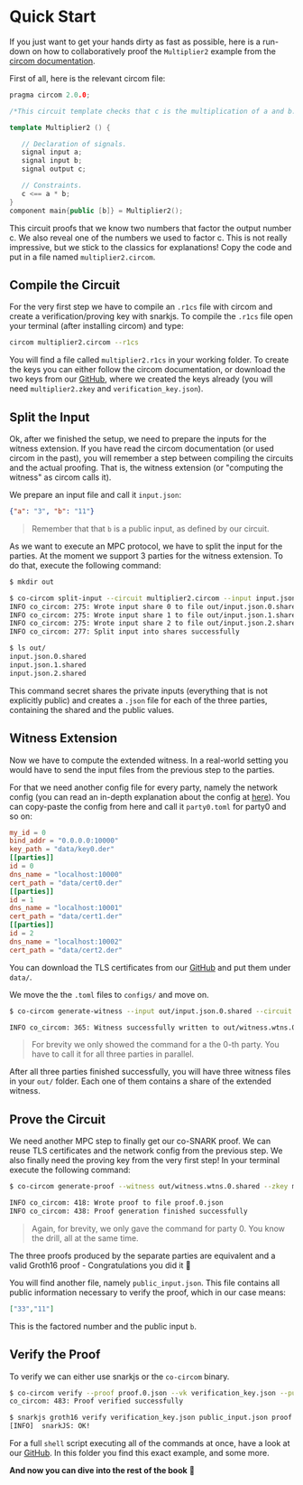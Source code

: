 # Quick Start

If you just want to get your hands dirty as fast as possible, here is a run-down on how to collaboratively proof the `Multiplier2` example from the [circom documentation](https://docs.circom.io/getting-started/installation/).

First of all, here is the relevant circom file:

```c++
pragma circom 2.0.0;

/*This circuit template checks that c is the multiplication of a and b.*/  

template Multiplier2 () {  

   // Declaration of signals.  
   signal input a;  
   signal input b;  
   signal output c;  

   // Constraints.  
   c <== a * b;  
}
component main{public [b]} = Multiplier2();
```

This circuit proofs that we know two numbers that factor the output number c. We also reveal one of the numbers we used to factor c. This is not really impressive, but we stick to the classics for explanations! Copy the code and put in a file named `multiplier2.circom`.

## Compile the Circuit

For the very first step we have to compile an `.r1cs` file with circom and create a verification/proving key with snarkjs. To compile the `.r1cs` file open your terminal (after installing circom) and type:

```bash
circom multiplier2.circom --r1cs
```

You will find a file called `multiplier2.r1cs` in your working folder. To create the keys you can either follow the circom documentation, or download the two keys from our [GitHub](https://github.com/TaceoLabs/collaborative-circom/tree/main/collaborative-circom/examples/test_vectors/multiplier2), where we created the keys already (you will need `multiplier2.zkey` and `verification_key.json`).

## Split the Input

Ok, after we finished the setup, we need to prepare the inputs for the witness extension. If you have read the circom documentation (or used circom in the past), you will remember a step between compiling the circuits and the actual proofing. That is, the witness extension (or "computing the witness" as circom calls it).

We prepare an input file and call it `input.json`:

```json
{"a": "3", "b": "11"}
```

> Remember that that `b` is a public input, as defined by our circuit.

As we want to execute an MPC protocol, we have to split the input for the parties. At the moment we support 3 parties for the witness extension. To do that, execute the following command:

```bash
$ mkdir out

$ co-circom split-input --circuit multiplier2.circom --input input.json --protocol REP3 --out-dir out/
INFO co_circom: 275: Wrote input share 0 to file out/input.json.0.shared
INFO co_circom: 275: Wrote input share 1 to file out/input.json.1.shared
INFO co_circom: 275: Wrote input share 2 to file out/input.json.2.shared
INFO co_circom: 277: Split input into shares successfully

$ ls out/
input.json.0.shared
input.json.1.shared
input.json.2.shared
```

This command secret shares the private inputs (everything that is not explicitly public) and creates a `.json` file for each of the three parties, containing the shared and the public values.

## Witness Extension

Now we have to compute the extended witness. In a real-world setting you would have to send the input files from the previous step to the parties.

For that we need another config file for every party, namely the network config (you can read an in-depth explanation about the config at [here](./network-config.md)). You can copy-paste the config from here and call it `party0.toml` for party0 and so on:

```toml
my_id = 0
bind_addr = "0.0.0.0:10000"
key_path = "data/key0.der"
[[parties]]
id = 0
dns_name = "localhost:10000"
cert_path = "data/cert0.der"
[[parties]]
id = 1
dns_name = "localhost:10001"
cert_path = "data/cert1.der"
[[parties]]
id = 2
dns_name = "localhost:10002"
cert_path = "data/cert2.der"
```

You can download the TLS certificates from our [GitHub](https://github.com/TaceoLabs/collaborative-circom/tree/a37d24abcc1069e6e30b0e6638870bcd8834451a/collaborative-circom/examples/data) and put them under `data/`.

We move the the `.toml` files to `configs/` and move on.

```bash
$ co-circom generate-witness --input out/input.json.0.shared --circuit multiplier2.circom --protocol REP3 --config configs/party0.toml --out out/witness.wtns.0.shared

INFO co_circom: 365: Witness successfully written to out/witness.wtns.0.shared
```

> For brevity we only showed the command for a the 0-th party. You have to call it for all three parties in parallel.

After all three parties finished successfully, you will have three witness files in your `out/` folder. Each one of them contains a share of the extended witness.

## Prove the Circuit

We need another MPC step to finally get our co-SNARK proof. We can reuse TLS certificates and the network config from the previous step. We also finally need the proving key from the very first step! In your terminal execute the following command:

```bash
$ co-circom generate-proof --witness out/witness.wtns.0.shared --zkey multiplier2.zkey --protocol REP3 --config configs/party0.toml --out proof.0.json --public-input public_input.json

INFO co_circom: 418: Wrote proof to file proof.0.json
INFO co_circom: 438: Proof generation finished successfully
```

> Again, for brevity, we only gave the command for party 0. You know the drill, all at the same time.

The three proofs produced by the separate parties are equivalent and a valid Groth16 proof - Congratulations you did it 🎉

You will find another file, namely `public_input.json`. This file contains all public information necessary to verify the proof, which in our case means:

```json
["33","11"]
```

This is the factored number and the public input `b`.

## Verify the Proof

To verify we can either use snarkjs or the `co-circom` binary.

```bash
$ co-circom verify --proof proof.0.json --vk verification_key.json --public-input public_input.json
co_circom: 483: Proof verified successfully

$ snarkjs groth16 verify verification_key.json public_input.json proof.0.json
[INFO]  snarkJS: OK!
```

For a full `shell` script executing all of the commands at once, have a look at our [GitHub](collaborative-circom/examples). In this folder you find this exact example, and some more.

**And now you can dive into the rest of the book** 🦀

<!-- knowledge of a pre-image to a Poseidon[^1] hash.

This circuit computes the Poseidon hash of one field element. You will need the circom standard library (or at least the relevant Poseidon files) located at `libs/` (download it [here](https://github.com/iden3/circomlib/tree/master/circuits)).
[^1]: Poseidon: [https://eprint.iacr.org/2019/458.pdf](https://eprint.iacr.org/2019/458.pdf) -->
